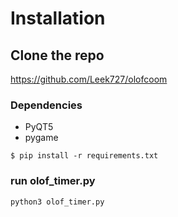 # Installation
## Clone the repo 
https://github.com/Leek727/olofcoom

### Dependencies
 - PyQT5
 - pygame

```
$ pip install -r requirements.txt
```

### run olof_timer.py
```
python3 olof_timer.py
```
